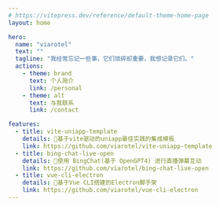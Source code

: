 ```yaml
---
# https://vitepress.dev/reference/default-theme-home-page
layout: home

hero:
  name: "viarotel"
  text: ""
  tagline: "我经常忘记一些事，它们琐碎却重要，我想记录它们。"
  actions:
    - theme: brand
      text: 个人简介
      link: /personal
    - theme: alt
      text: 与我联系
      link: /contact

features:
  - title: vite-uniapp-template
    details: 🚀基于vite驱动的uniapp最佳实践的集成模板
    link: https://github.com/viarotel/vite-uniapp-template
  - title: bing-chat-live-open
    details: 🚀使用 BingChat(基于 OpenGPT4) 进行直播弹幕互动
    link: https://github.com/viarotel/bing-chat-live-open
  - title: vue-cli-electron
    details: 🚀基于Vue CLI搭建的Electron脚手架
    link: https://github.com/viarotel/vue-cli-electron
---
```


